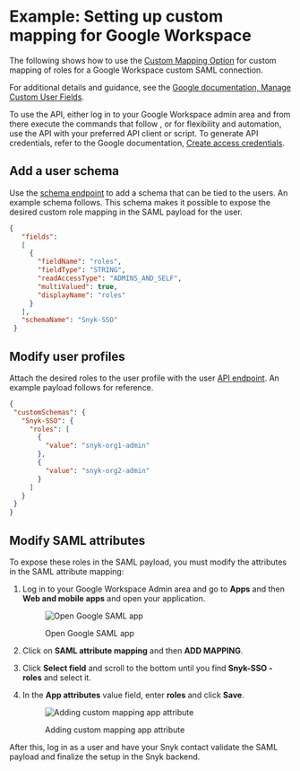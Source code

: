 # Example: Setting up custom mapping for Google Workspace

The following shows how to use the [Custom Mapping Option](./) for custom mapping of roles for a Google Workspace custom SAML connection.

For additional details and guidance, see the [Google documentation, Manage Custom User Fields](https://developers.google.com/admin-sdk/directory/v1/guides/manage-schemas).

To use the API, either log in to your Google Workspace admin area and from there execute the commands that follow , or for flexibility and automation, use the API with your preferred API client or script. To generate API credentials, refer to the Google documentation, [Create access credentials](https://developers.google.com/workspace/guides/create-credentials).

## Add a user schema

Use the [schema endpoint](https://developers.google.com/admin-sdk/directory/reference/rest/v1/schemas/insert) to add a schema that can be tied to the users. An example schema follows. This schema makes it possible to expose the desired custom role mapping in the SAML payload for the user.

```json
{
   "fields":
   [
     {
       "fieldName": "roles",
       "fieldType": "STRING",
       "readAccessType": "ADMINS_AND_SELF",
       "multiValued": true,
       "displayName": "roles"
     }
   ],
   "schemaName": "Snyk-SSO"
 }
```

## Modify user profiles

Attach the desired roles to the user profile with the user [API endpoint](https://developers.google.com/admin-sdk/directory/reference/rest/v1/users/patch). An example payload follows for reference.

```json
{
 "customSchemas": {
   "Snyk-SSO": {
     "roles": [
       {
         "value": "snyk-org1-admin"
       },
       {
         "value": "snyk-org2-admin"
       }
     ]
   }
 }
}
```

## Modify SAML attributes

To  expose these roles in the SAML payload, you must modify the attributes in the SAML attribute mapping:

1.  Log in to your Google Workspace Admin area and go to **Apps** and then **Web and mobile apps** and open your application.

    <figure><img src="../../../../.gitbook/assets/x1.png" alt="Open Google SAML app"><figcaption><p>Open Google SAML app</p></figcaption></figure>
2. Click on **SAML attribute mapping** and then **ADD MAPPING**.
3. Click **Select field** and scroll to the bottom until you find **Snyk-SSO - roles** and select it.
4.  In the **App attributes** value field, enter **roles** and click **Save**.

    <figure><img src="../../../../.gitbook/assets/x2.png" alt="Adding custom mapping app attribute"><figcaption><p>Adding custom mapping app attribute</p></figcaption></figure>

After this, log in as a user and have your Snyk contact validate the SAML payload and finalize the setup in the Snyk backend.
